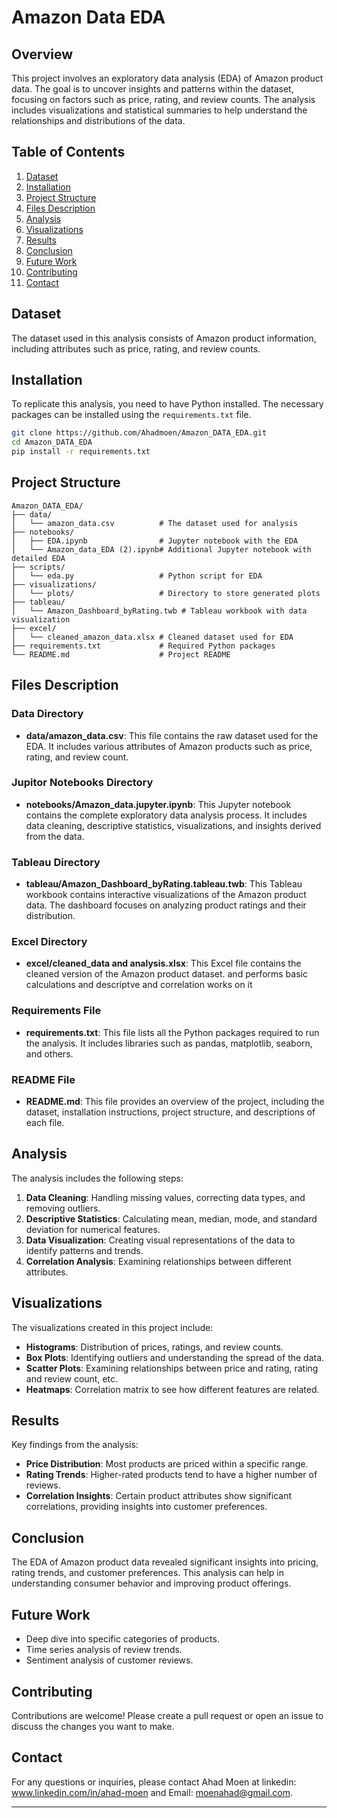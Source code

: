
# Amazon Data EDA

## Overview

This project involves an exploratory data analysis (EDA) of Amazon product data. The goal is to uncover insights and patterns within the dataset, focusing on factors such as price, rating, and review counts. The analysis includes visualizations and statistical summaries to help understand the relationships and distributions of the data.

## Table of Contents

1. [Dataset](#dataset)
2. [Installation](#installation)
3. [Project Structure](#project-structure)
4. [Files Description](#files-description)
5. [Analysis](#analysis)
6. [Visualizations](#visualizations)
7. [Results](#results)
8. [Conclusion](#conclusion)
9. [Future Work](#future-work)
10. [Contributing](#contributing)
11. [Contact](#contact)

## Dataset

The dataset used in this analysis consists of Amazon product information, including attributes such as price, rating, and review counts.

## Installation

To replicate this analysis, you need to have Python installed. The necessary packages can be installed using the `requirements.txt` file.

```bash
git clone https://github.com/Ahadmoen/Amazon_DATA_EDA.git
cd Amazon_DATA_EDA
pip install -r requirements.txt
```

## Project Structure

```plaintext
Amazon_DATA_EDA/
├── data/
│   └── amazon_data.csv          # The dataset used for analysis
├── notebooks/
│   ├── EDA.ipynb                # Jupyter notebook with the EDA
│   └── Amazon_data_EDA (2).ipynb# Additional Jupyter notebook with detailed EDA
├── scripts/
│   └── eda.py                   # Python script for EDA
├── visualizations/
│   └── plots/                   # Directory to store generated plots
├── tableau/
│   └── Amazon_Dashboard_byRating.twb # Tableau workbook with data visualization
├── excel/
│   └── cleaned_amazon_data.xlsx # Cleaned dataset used for EDA
├── requirements.txt             # Required Python packages
└── README.md                    # Project README
```

## Files Description

### Data Directory

- **data/amazon_data.csv**: This file contains the raw dataset used for the EDA. It includes various attributes of Amazon products such as price, rating, and review count.

### Jupitor Notebooks Directory

- **notebooks/Amazon_data.jupyter.ipynb**: This Jupyter notebook contains the complete exploratory data analysis process. It includes data cleaning, descriptive statistics, visualizations, and insights derived from the data.

### Tableau Directory

- **tableau/Amazon_Dashboard_byRating.tableau.twb**: This Tableau workbook contains interactive visualizations of the Amazon product data. The dashboard focuses on analyzing product ratings and their distribution.

### Excel Directory

- **excel/cleaned_data and analysis.xlsx**: This Excel file contains the cleaned version of the Amazon product dataset. and performs basic calculations and descriptve and correlation works on it

### Requirements File

- **requirements.txt**: This file lists all the Python packages required to run the analysis. It includes libraries such as pandas, matplotlib, seaborn, and others.

### README File

- **README.md**: This file provides an overview of the project, including the dataset, installation instructions, project structure, and descriptions of each file.

## Analysis

The analysis includes the following steps:

1. **Data Cleaning**: Handling missing values, correcting data types, and removing outliers.
2. **Descriptive Statistics**: Calculating mean, median, mode, and standard deviation for numerical features.
3. **Data Visualization**: Creating visual representations of the data to identify patterns and trends.
4. **Correlation Analysis**: Examining relationships between different attributes.

## Visualizations

The visualizations created in this project include:

- **Histograms**: Distribution of prices, ratings, and review counts.
- **Box Plots**: Identifying outliers and understanding the spread of the data.
- **Scatter Plots**: Examining relationships between price and rating, rating and review count, etc.
- **Heatmaps**: Correlation matrix to see how different features are related.

## Results

Key findings from the analysis:

- **Price Distribution**: Most products are priced within a specific range.
- **Rating Trends**: Higher-rated products tend to have a higher number of reviews.
- **Correlation Insights**: Certain product attributes show significant correlations, providing insights into customer preferences.

## Conclusion

The EDA of Amazon product data revealed significant insights into pricing, rating trends, and customer preferences. This analysis can help in understanding consumer behavior and improving product offerings.

## Future Work

- Deep dive into specific categories of products.
- Time series analysis of review trends.
- Sentiment analysis of customer reviews.

## Contributing

Contributions are welcome! Please create a pull request or open an issue to discuss the changes you want to make.

## Contact

For any questions or inquiries, please contact Ahad Moen at linkedin: www.linkedin.com/in/ahad-moen and Email: moenahad@gmail.com.

---
